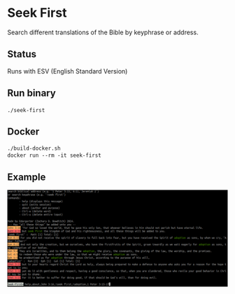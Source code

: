 # Seek First 

Search different translations of the Bible by keyphrase or address.

## Status

Runs with ESV (English Standard Version)

## Run binary

```
./seek-first
```

## Docker
```
./build-docker.sh
docker run --rm -it seek-first
```

## Example 

![Fetch Text](images/sf-all.png "Fetch address and search")
